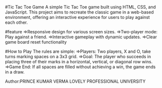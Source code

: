 #Tic Tac Toe Game
A simple Tic Tac Toe game built using HTML, CSS, and JavaScript. This project aims to recreate the classic game in a web-based environment, offering an interactive experience for users to play against each other.

#feature
=>Responsive design for various screen sizes.
=>Two-player mode: Play against a friend.
=>Interactive gameplay with dynamic updates.
=>Clear game board reset functionality

#How to Play
The rules are simple:
=>Players: Two players, X and O, take turns marking spaces on a 3x3 grid.
=>Goal: The player who succeeds in placing three of their marks in a horizontal, vertical, or diagonal row wins.
=>Game End: If all spaces are filled without achieving a win, the game ends in a draw.

Author:PRINCE KUMAR VERMA
LOVELY PROFESSIONAL UNIVERSITY 

